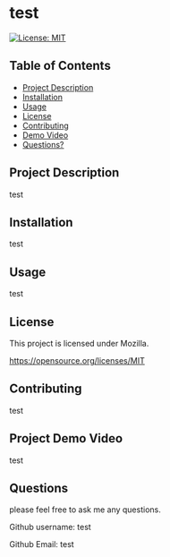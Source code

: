 # test
  [![License: MIT](https://img.shields.io/badge/License-MIT-yellow.svg)](https://opensource.org/licenses/MIT)

  ## Table of Contents

  * [Project Description](#project-description)
  * [Installation](#installation)
  * [Usage](#usage)
  * [License](#license)
  * [Contributing](#contributing)
  * [Demo Video](#Project-Demo-Video)
  * [Questions?](#questions)

  ## Project Description
  
  test
  
  ## Installation
  
  test
  
  ## Usage
  
  test
  
  ## License
  
  This project is licensed under Mozilla. 

  https://opensource.org/licenses/MIT
  
  ## Contributing
  
  test
  
  ## Project Demo Video
  
  test
  
  ## Questions
  
  please feel free to ask me any questions.
  
  Github username: test
  
  Github Email: test

